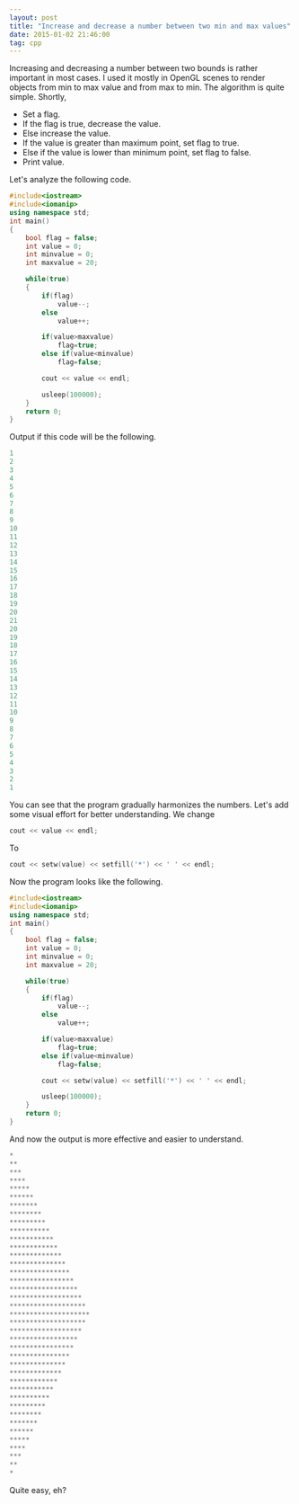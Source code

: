 ```yaml
---
layout: post
title: "Increase and decrease a number between two min and max values"
date: 2015-01-02 21:46:00
tag: cpp
---
```

Increasing and decreasing a number between two bounds is rather important in most cases. I used it mostly in OpenGL scenes to render objects from min to
max value and from max to min. The algorithm is quite simple. Shortly,

* Set a flag.
* If the flag is true, decrease the value.
* Else increase the value.
* If the value is greater than maximum point, set flag to true.
* Else if the value is lower than minimum point, set flag to false.
* Print value.

Let's analyze the following code.

```cpp
#include<iostream>
#include<iomanip>
using namespace std;
int main()
{
    bool flag = false;
    int value = 0;
    int minvalue = 0;
    int maxvalue = 20;

    while(true)
    {
        if(flag)
            value--;
        else
            value++;

        if(value>maxvalue)
            flag=true;
        else if(value<minvalue)
            flag=false;

        cout << value << endl;

        usleep(100000);
    }
    return 0;
}
```

Output if this code will be the following.

```cpp
1
2
3
4
5
6
7
8
9
10
11
12
13
14
15
16
17
18
19
20
21
20
19
18
17
16
15
14
13
12
11
10
9
8
7
6
5
4
3
2
1
```

You can see that the program gradually harmonizes the numbers. Let's add some
visual effort for better understanding. We change

```cpp
cout << value << endl;
```

To

```cpp
cout << setw(value) << setfill('*') << ' ' << endl;
```

Now the program looks like the following.

```cpp
#include<iostream>
#include<iomanip>
using namespace std;
int main()
{
    bool flag = false;
    int value = 0;
    int minvalue = 0;
    int maxvalue = 20;

    while(true)
    {
        if(flag)
            value--;
        else
            value++;

        if(value>maxvalue)
            flag=true;
        else if(value<minvalue)
            flag=false;

        cout << setw(value) << setfill('*') << ' ' << endl;

        usleep(100000);
    }
    return 0;
}
```

And now the output is more effective and easier to understand.

```cpp
* 
** 
*** 
**** 
***** 
****** 
******* 
******** 
********* 
********** 
*********** 
************ 
************* 
************** 
*************** 
**************** 
***************** 
****************** 
******************* 
******************** 
******************* 
****************** 
***************** 
**************** 
*************** 
************** 
************* 
************ 
*********** 
********** 
********* 
******** 
******* 
****** 
***** 
**** 
*** 
** 
*
```

Quite easy, eh?

